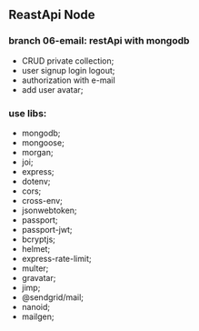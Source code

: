 ## ReastApi Node

### branch 06-email: restApi with mongodb

- CRUD private collection;
- user signup login logout;
- authorization with e-mail
- add user avatar;

### use libs:

- mongodb;
- mongoose;
- morgan;
- joi;
- express;
- dotenv;
- cors;
- cross-env;
- jsonwebtoken;
- passport;
- passport-jwt;
- bcryptjs;
- helmet;
- express-rate-limit;
- multer;
- gravatar;
- jimp;
- @sendgrid/mail;
- nanoid;
- mailgen;
